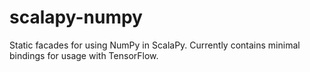 # scalapy-numpy
Static facades for using NumPy in ScalaPy. Currently contains minimal bindings for usage with TensorFlow.
